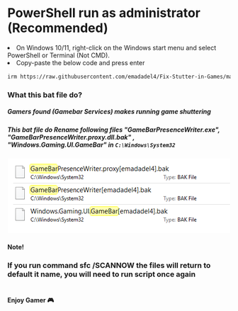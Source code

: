 


<h1>PowerShell run as administrator (Recommended) </h1>
<li>On Windows 10/11, right-click on the Windows start menu and select PowerShell or Terminal (Not CMD).</li>
<li>Copy-paste the below code and press enter</li>

```sh
irm https://raw.githubusercontent.com/emadadel4/Fix-Stutter-in-Games/main/fix.ps1 | iex 
```

<h3>What this bat file do?</h3>
<h5>Gamers found (Gamebar Services) makes running game shuttering</h5>
<h5>This bat file do Rename following files "GameBarPresenceWriter.exe", "GameBarPresenceWriter.proxy.dll.bak" , "Windows.Gaming.UI.GameBar" in <code>C:\Windows\System32</code></h5>

<center>
<a target="_blank" rel="noopener noreferrer" href="https://github.com/emadadel4/Fix-Stutter-in-Games/blob/main/demo.PNG"><img src="https://github.com/emadadel4/Fix-Stutter-in-Games/blob/main/demo.PNG" alt="screen-install" style="max-width: 100%;"></a>
</center>

<h4>Note!</h4>
<h3>If you run command sfc /SCANNOW the files will return to default it name, you will need to run script once again</h3>
<h1></h1>

<h4>Enjoy Gamer 🎮</h4>
